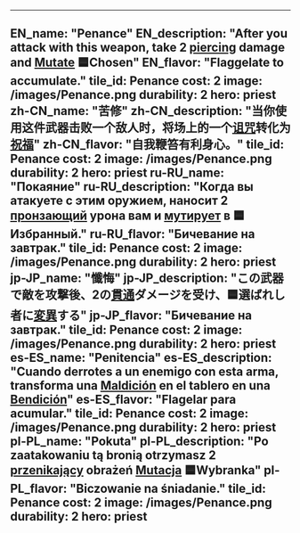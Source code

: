 ---

EN_name: "Penance"
EN_description: "After you attack with this weapon, take 2 <u>piercing</u> damage and <u>Mutate</u> 🟦Chosen"
EN_flavor: "Flaggelate to accumulate."
tile_id: Penance
cost: 2
image: /images/Penance.png
durability: 2
hero: priest
zh-CN_name: "苦修"
zh-CN_description: "当你使用这件武器击败一个敌人时，将场上的一个<u>诅咒</u>转化为<u>祝福</u>"
zh-CN_flavor: "自我鞭笞有利身心。"
tile_id: Penance
cost: 2
image: /images/Penance.png
durability: 2
hero: priest
ru-RU_name: "Покаяние"
ru-RU_description: "Когда вы атакуете с этим оружием, наносит 2 <u>пронзающий</u> урона вам и <u>мутирует</u> в 🟦Избранный."
ru-RU_flavor: "Бичевание на завтрак."
tile_id: Penance
cost: 2
image: /images/Penance.png
durability: 2
hero: priest
jp-JP_name: "懺悔"
jp-JP_description: "この武器で敵を攻撃後、2の<u>貫通</u>ダメージを受け、🟦選ばれし者に<u>変異</u>する"
jp-JP_flavor: "Бичевание на завтрак."
tile_id: Penance
cost: 2
image: /images/Penance.png
durability: 2
hero: priest
es-ES_name: "Penitencia"
es-ES_description: "Cuando derrotes a un enemigo con esta arma, transforma una <u>Maldición</u> en el tablero en una <u>Bendición</u>"
es-ES_flavor: "Flagelar para acumular."
tile_id: Penance
cost: 2
image: /images/Penance.png
durability: 2
hero: priest
pl-PL_name: "Pokuta"
pl-PL_description: "Po zaatakowaniu tą bronią otrzymasz 2 <u>przenikający</u> obrażeń <u>Mutacja</u> 🟦Wybranka"
pl-PL_flavor: "Biczowanie na śniadanie."
tile_id: Penance
cost: 2
image: /images/Penance.png
durability: 2
hero: priest
---
